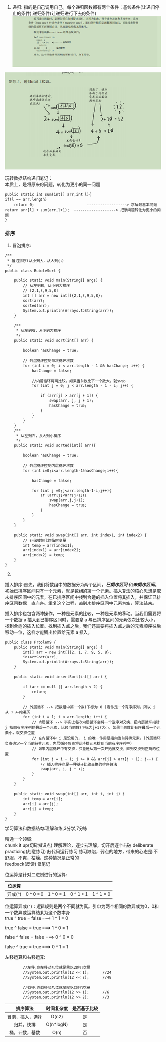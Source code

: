 1. 递归: 指的是自己调用自己。每个递归函数都有两个条件：基线条件(让递归停止的条件),递归条件(让递归进行下去的条件)  
![avatar](./static/digui1.png)

![avatar](./static/digui2.png)

玩转数据结构递归笔记：  
本质上，是将原来的问题，转化为更小的同一问题  

```
public static int sum(int[] arr,int l){
if(l == arr.length)
    return 0;                        ------------------> 求解最基本问题
return arr[l] + sum(arr,l+1);  -------------------> 把原问题转化为更小的问题
}
```

### 排序
1. 冒泡排序:   
```
/**
 * 冒泡排序(从小到大，从大到小)
 */
public class BubbleSort {

    public static void main(String[] args) {
        // 从左到右，从小到大排序
        // [2,1,7,9,5,8]
        int [] arr = new int[]{2,1,7,9,5,8};
        sort(arr);
        sorted(arr);
        System.out.println(Arrays.toString(arr));
    }

    /**
     * 从左到右，从小到大排序
     */
    public static void sort(int[] arr) {

        boolean hasChange = true;

        // 外层循环控制每次循环次数
        for (int i = 0; i < arr.length - 1 && hasChange; i++) {
            hasChange = false;

            //内层循环两两比较，如果当前数比下一个数大，就swap
            for (int j = 0; j < arr.length - 1 - i; j++) {

                if (arr[j] > arr[j + 1]) {
                    swap(arr, j, j + 1);
                    hasChange = true;
                }
            }
        }
    }
    /**
     * 从左到右，从大到小排序
     */
    public static void sorted(int[] arr){

        boolean hasChange = true;

        // 外层循环控制内层循环次数
        for (int i=0;i<arr.length-1&hasChange;i++){

            hasChange = false;

            for (int j =0;j<arr.length-1-i;j++){
                if (arr[j]<arr[j+1]){
                    swap(arr,j,j+1);
                    hasChange = true;
                }
            }
        }
    }

    public static void swap(int[] arr, int index1, int index2) {
        // 存储被替代的临时变量
        int temp = arr[index1];
        arr[index1] = arr[index2];
        arr[index2] = temp;
    }
}
```

2. 
插入排序:首先，我们将数组中的数据分为两个区间，***已排序区间*** 
和***未排序区间***。初始已排序区间只有一个元素，就是数组的第一个元素。插入算法的核心思想是取未排序区间中的元素，在已排序区间中找到合适的插入位置将其插入，并保证已排序区间数据一直有序。重复这个过程，直到未排序区间中元素为空，算法结束。  

插入排序也包含两种操作，一种是元素的比较，一种是元素的移动。当我们需要将一个数据 a 插入到已排序区间时，需要拿 a 
与已排序区间的元素依次比较大小，找到合适的插入位置。找到插入点之后，我们还需要将插入点之后的元素顺序往后移动一位，这样才能腾出位置给元素 a 插入。  

```
public class Problem9 {
    public static void main(String[] args) {
        int[] arr = new int[]{2, 1, 7, 9, 5, 8};
        insertSort(arr);
        System.out.println(Arrays.toString(arr));
    }

    public static void insertSort(int[] arr) {

        if (arr == null || arr.length < 2) {
            return;
        }

        // 外层循环 --> 把数组中第一个数(下标为 0 )看作是一个有序序列，所以 i 从 1 开始遍历
        for (int i = 1; i < arr.length; i++) {
            // 内层循环 --> 事实上每次内层循环会将一个逆序对交换，把内层循环指针 j 指向有序序列的最后一个元素，比较当前数(下标为j+1)大小，如果当前数比有序最后一个元素小，就交换位置
            // 在内循环中 i 是没用的， i 的唯一作用是指向当前待排元素。(外层循环负责确定一个当前待排元素，内层循环负责将此待排元素排到当前有序序列中)
            // 如果内层循环中有交换，只能是从第一次开始就交换，直到交换到正确的位置
            for (int j = i - 1; j >= 0 && arr[j] > arr[j + 1]; j--) {
                // 插入排序也是一种基于比较交换的排序算法
                swap(arr, j, j + 1);
            }
        }
    }

    public static void swap(int[] arr, int i, int j) {
        int temp = arr[i];
        arr[i] = arr[j];
        arr[j] = temp;
    }
}
```

学习算法和数据结构:理解和练,3分学,7分练  

精通一个领域:  
chunk it up(切碎知识点)  理解理论，逐步去理解，切开后逐个击破
deliberate practicing(刻意练习)  敲代码运行练习 练习缺陷，弱点的地方，带来的心态是:不舒服，不爽，枯燥。这种情况是正常的  
feedback(反馈)  做笔记

位运算是针对二进制进行的运算:      

|位运算|  |  |  | |
|:---:|:---:|:---:|:---:|:---:|
|异或(^)|0 ^ 0 = 0|1 ^ 0 = 1|0 ^ 1 = 1|1 ^ 1 = 0|

位运算异或(^)：逻辑规则是两个不同就为真。引申为两个相同的数异或为0，0和一个数异或运算结果为这个数本身  
true ^  true = false    ===>   1 ^ 1 = 0  

true ^ false = true    ===>   1 ^ 0 = 1  

false ^ false = false  ===>   0 ^ 0 = 0  

false ^ true = true    ===>   0 ^ 1 = 1  

左移运算和右移运算:   
```
        //左移,向左移动几位就是乘以2的几次幂
		//System.out.println(12 << 1);		//24
		//System.out.println(12 << 2);		//48
		
		//右移,向右移动几位就是除以2的几次幂
        //System.out.println(12 >> 1);      //6
        //System.out.println(12 >> 2);      //3
``` 

|排序算法|时间复杂度|是否基于比较|
|:---:|:---:|:---:|
|冒泡，插入，选择|O(n2)|是|
|归并，快排|O(n*logN)|是|
|桶，计数，基数|O(n)|否|

